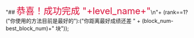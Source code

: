 "## <font color=#DC143C size=5>恭喜！成功完成 "+level_name+"</font>\n"+
(rank==1?("你使用的方法目前是最好的"):("你距离最好成绩还差 " + (block_num-best_block_num)+" 块"));
